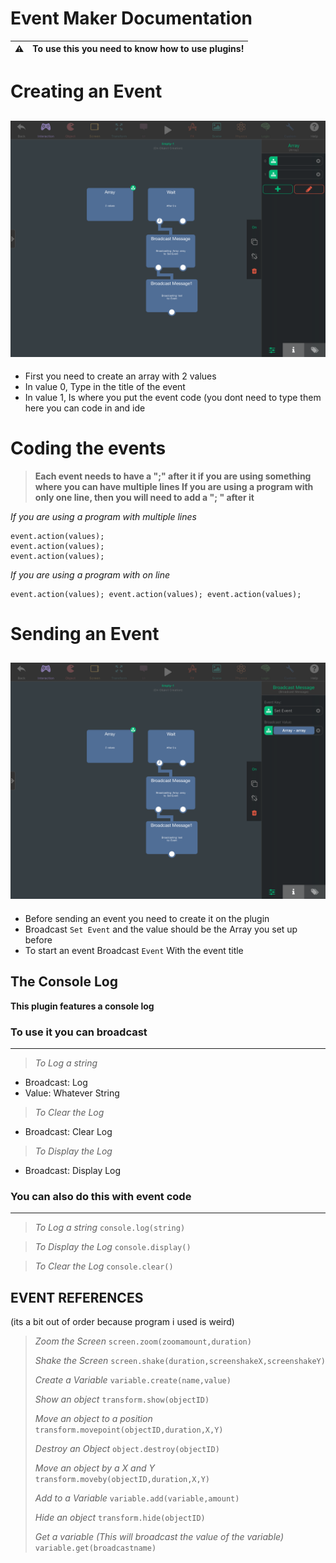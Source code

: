# Event Maker Documentation

:warning: | To use this you need to know how to use plugins!
:---: | :---

# Creating an Event
![](https://raw.githubusercontent.com/Haynster/Event-Maker-Plug-In-Documentation/main/70FB8F11-6927-4D05-8DF9-9BE5D7254CD4.png)
---

- First you need to create an array with 2 values
- In value 0, Type in the title of the event
- In value 1, Is where you put the event code (you dont need to type them here you can code in and ide

# Coding the events
> **Each event needs to have a ";" after it if you are using something where you can have multiple lines
> If you are using a program with only one line, then you will need to add a "; " after it**

*If you are using a program with multiple lines*
```
event.action(values);
event.action(values);
event.action(values);
```
*If you are using a program with on line*
```
event.action(values); event.action(values); event.action(values);
```

# Sending an Event
![](https://raw.githubusercontent.com/Haynster/Event-Maker-Plug-In-Documentation/main/E3294A45-90A9-4773-B423-724C62E0701D.png)
---

- Before sending an event you need to create it on the plugin
- Broadcast `Set Event` and the value should be the Array you set up before
- To start an event Broadcast `Event` With the event title

## The Console Log
**This plugin features a console log**

### To use it you can broadcast
---
> *To Log a string*
- Broadcast: Log
- Value: Whatever String

> *To Clear the Log*
- Broadcast: Clear Log

> *To Display the Log*
- Broadcast: Display Log

### You can also do this with event code
---
> *To Log a string*
> `console.log(string)`

> *To Display the Log*
> `console.display()`

> *To Clear the Log*
> `console.clear()`

## EVENT REFERENCES
(its a bit out of order because program i used is weird)

> *Zoom the Screen*
> `screen.zoom(zoomamount,duration)`
> 
> *Shake the Screen*
> `screen.shake(duration,screenshakeX,screenshakeY)`
> 
> *Create a Variable*
> `variable.create(name,value)`
> 
> *Show an object*
> `transform.show(objectID)`
> 
> *Move an object to a position*
> `transform.movepoint(objectID,duration,X,Y)`
> 
> *Destroy an Object*
> `object.destroy(objectID)`
> 
> *Move an object by a X and Y*
> `transform.moveby(objectID,duration,X,Y)`
> 
> *Add to a Variable*
> `variable.add(variable,amount)`
> 
> *Hide an object*
> `transform.hide(objectID)`
> 
> *Get a variable (This will broadcast the value of the variable)*
> `variable.get(broadcastname)`
